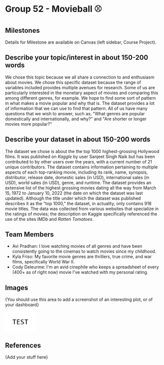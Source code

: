 # Group 52 - Movieball ⚾



## Milestones

Details for Milestone are available on Canvas (left sidebar, Course Project).

## Describe your topic/interest in about 150-200 words

We chose this topic because we all share a connection to and enthusiasm about movies. We chose this specific dataset because the range of variables included provides multiple avenues for research. Some of us are particularly interested in the monetary aspect of movies and comparing this among different genres, for example. We hope to find some sort of pattern in what makes a movie popular and why that is. The dataset provides a lot of information that we can use to find that pattern. All of us have many questions that we wish to answer, such as, "What genres are popular domestically and internationally, and why?" and "Are shorter or longer movies more popular?"

## Describe your dataset in about 150-200 words

The dataset we chose is about the the top 1000 highest-grossing Hollywood films. It was published on *Kaggle* by user Sanjeet Singh Naik but has been contributed to by other users over the years, with a current number of 21 unique contributors. The dataset contains information pertaining to multiple aspects of each top-ranking movie, including its rank, name, synopsis, distributor, release date, domestic sales (in USD), international sales (in USD), world sales (in USD), genre, and runtime. The dataset provides an extensive list of the highest grossing movies dating all the way from March 15, 1972 to January 10, 2022 (the date on which the dataset was last updated). Although the title under which the dataset was published describes it as the "top 1000," the dataset, in actuality, only contains 918 movie titles. The data was collected from various websites that specialize in the ratings of movies; the description on Kaggle specifically referenced the use of the sites *IMDb* and *Rotten Tomatoes*.

## Team Members

- Avi Pradhan: I love watching movies of all genres and have been consistently going to the cinemas to watch movies since my childhood.
- Kyla Friso: My favorite movie genres are thrillers, true crime, and war films, specifically World War II.
- Cody Deleurme: I'm an avid cinephile who keeps a spreadsheet of every (400+ as of right now) movie I've watched with my personal rating.

## Images

{You should use this area to add a screenshot of an interesting plot, or of your dashboard}

<img src ="images/test.png" width="100px">

## References

{Add your stuff here}



